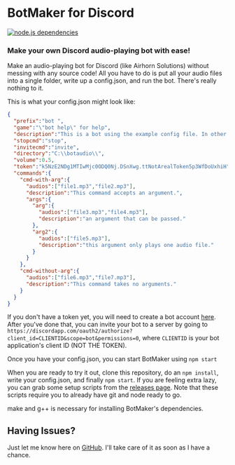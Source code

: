 # BotMaker for Discord

[![node.js dependencies](https://david-dm.org/CorySanin/BotMaker-for-Discord.png)](https://david-dm.org/CorySanin/BotMaker-for-Discord)

### Make your own Discord audio-playing bot with ease!
Make an audio-playing bot for Discord (like Airhorn Solutions) without messing with any source code! All you have to do is put all your audio files into a single folder, write up a config.json, and run the bot. There's really nothing to it.

This is what your config.json might look like:
```JSON
{
  "prefix":"bot ",
  "game":"\"bot help\" for help",
  "description":"This is a bot using the example config file. In other words, it probably doesn't do much.",
  "stopcmd":"stop",
  "invitecmd":"invite",
  "directory":"C:\\botaudio\\",
  "volume":0.5,
  "token":"k5NzE2NDg1MTIwMjc0ODQ0Nj.DSnXwg.ttNotArealToken5p3WfDoUxhiH",
  "commands":{
    "cmd-with-arg":{
      "audios":["file1.mp3","file2.mp3"],
      "description":"This command accepts an argument.",
      "args":{
        "arg":{
          "audios":["file3.mp3","file4.mp3"],
          "description":"an argument that can be passed."
        },
        "arg2":{
          "audios":["file5.mp3"],
          "description":"this argument only plays one audio file."
        }
      }
    },
    "cmd-without-arg":{
      "audios":["file6.mp3","file7.mp3"],
      "description":"This command takes no arguments."
    }
  }
}
```

If you don't have a token yet, you will need to create a bot account [here](https://discordapp.com/developers/applications/me). After you've done that, you can invite
your bot to a server by going to `https://discordapp.com/oauth2/authorize?client_id=CLIENTID&scope=bot&permissions=0`, where `CLIENTID` is your bot application's client ID (NOT THE TOKEN).

Once you have your config.json, you can start BotMaker using `npm start`

When you are ready to try it out, clone this repository, do an `npm install`, write your config.json, and finally `npm start`.
If you are feeling extra lazy, you can grab some setup scripts from the [releases page](https://github.com/CoryZ40/BotMaker-for-Discord/releases/latest). Note that these scripts require you to already have git and node ready to go.

make and g++ is necessary for installing BotMaker's dependencies.

## Having Issues?
Just let me know here on [GitHub](https://github.com/CorySanin/BotMaker-for-Discord/issues). I'll take care of it as soon as I have a chance.
